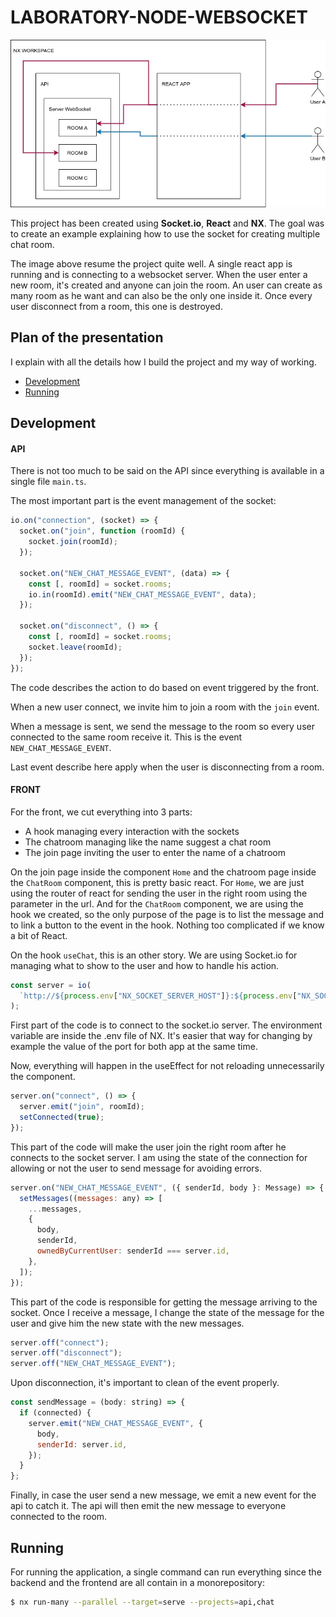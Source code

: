 # LABORATORY-NODE-WEBSOCKET

![Alt text](./Documentation/graph.jpg?raw=true "Documentation")

This project has been created using **Socket.io**, **React** and **NX**. The goal was to create an example explaining how to use the socket for creating multiple chat room.

The image above resume the project quite well. A single react app is running and is connecting to a websocket server. When the user enter a new room, it's created and anyone can join the room. An user can create as many room as he want and can also be the only one inside it. Once every user disconnect from a room, this one is destroyed.

## Plan of the presentation

I explain with all the details how I build the project and my way of working.

- [Development](#development)
- [Running](#Running)

## Development

#### API

There is not too much to be said on the API since everything is available in a single file `main.ts`.

The most important part is the event management of the socket:

```js
io.on("connection", (socket) => {
  socket.on("join", function (roomId) {
    socket.join(roomId);
  });

  socket.on("NEW_CHAT_MESSAGE_EVENT", (data) => {
    const [, roomId] = socket.rooms;
    io.in(roomId).emit("NEW_CHAT_MESSAGE_EVENT", data);
  });

  socket.on("disconnect", () => {
    const [, roomId] = socket.rooms;
    socket.leave(roomId);
  });
});
```

The code describes the action to do based on event triggered by the front.

When a new user connect, we invite him to join a room with the `join` event.

When a message is sent, we send the message to the room so every user connected to the same room receive it. This is the event `NEW_CHAT_MESSAGE_EVENT`.

Last event describe here apply when the user is disconnecting from a room.

#### FRONT

For the front, we cut everything into 3 parts:

- A hook managing every interaction with the sockets
- The chatroom managing like the name suggest a chat room
- The join page inviting the user to enter the name of a chatroom

On the join page inside the component `Home` and the chatroom page inside the `ChatRoom` component, this is pretty basic react. For `Home`, we are just using the router of react for sending the user in the right room using the parameter in the url. And for the `ChatRoom` component, we are using the hook we created, so the only purpose of the page is to list the message and to link a button to the event in the hook. Nothing too complicated if we know a bit of React.

On the hook `useChat`, this is an other story. We are using Socket.io for managing what to show to the user and how to handle his action.

```js
const server = io(
  `http://${process.env["NX_SOCKET_SERVER_HOST"]}:${process.env["NX_SOCKET_SERVER_PORT"]}`
);
```

First part of the code is to connect to the socket.io server. The environment variable are inside the .env file of NX. It's easier that way for changing by example the value of the port for both app at the same time.

Now, everything will happen in the useEffect for not reloading unnecessarily the component.

```js
server.on("connect", () => {
  server.emit("join", roomId);
  setConnected(true);
});
```

This part of the code will make the user join the right room after he connects to the socket server. I am using the state of the connection for allowing or not the user to send message for avoiding errors.

```js
server.on("NEW_CHAT_MESSAGE_EVENT", ({ senderId, body }: Message) => {
  setMessages((messages: any) => [
    ...messages,
    {
      body,
      senderId,
      ownedByCurrentUser: senderId === server.id,
    },
  ]);
});
```

This part of the code is responsible for getting the message arriving to the socket. Once I receive a message, I change the state of the message for the user and give him the new state with the new messages.

```js
server.off("connect");
server.off("disconnect");
server.off("NEW_CHAT_MESSAGE_EVENT");
```

Upon disconnection, it's important to clean of the event properly.

```js
const sendMessage = (body: string) => {
  if (connected) {
    server.emit("NEW_CHAT_MESSAGE_EVENT", {
      body,
      senderId: server.id,
    });
  }
};
```

Finally, in case the user send a new message, we emit a new event for the api to catch it. The api will then emit the new message to everyone connected to the room.

## Running

For running the application, a single command can run everything since the backend and the frontend are all contain in a monorepository:

```bash
$ nx run-many --parallel --target=serve --projects=api,chat
```
